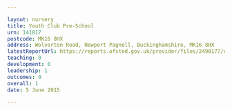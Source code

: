 ```yaml
---

layout: nursery
title: Youth Club Pre-School
urn: 141817
postcode: MK16 8HX
address: Wolverton Road, Newport Pagnell, Buckinghamshire, MK16 8HX
latestReportUrl: https://reports.ofsted.gov.uk/provider/files/2490177/urn/141817.pdf
teaching: 0
development: 0
leadership: 1
outcomes: 0
overall: 1
date: 5 June 2015

---
```

